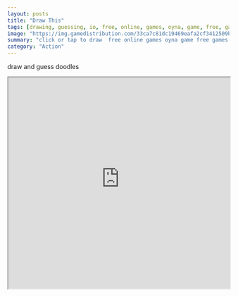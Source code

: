 ```yaml
---
layout: posts
title: "Draw This"
tags: [drawing, guessing, io, free, online, games, oyna, game, free, games, play, play, games]
image: "https://img.gamedistribution.com/33ca7c81dc19469eafa2cf3412509b58.jpg"
summary: "click or tap to draw  free online games oyna game free games play play games"
category: "Action"
---
```


draw and guess doodles

<iframe width="100%" height="480px;" src="https://html5.gamedistribution.com/33ca7c81dc19469eafa2cf3412509b58/"></iframe>